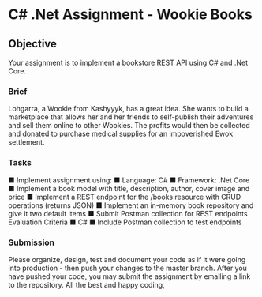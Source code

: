 # C# .Net Assignment - Wookie Books

## Objective
Your assignment is to implement a bookstore REST API using C# and .Net Core.

### Brief
Lohgarra, a Wookie from Kashyyyk, has a great idea. She wants to build a marketplace that
allows her and her friends to self-publish their adventures and sell them online to other
Wookies. The profits would then be collected and donated to purchase medical supplies for an
impoverished Ewok settlement.

### Tasks
■ Implement assignment using:
■ Language: ​C#
■ Framework: ​.Net Core
■ Implement a book model with title, description, author, cover image and price
■ Implement a REST endpoint for the /books resource with CRUD operations (returns JSON)
■ Implement an in-memory book repository and give it two default items
■ Submit Postman collection for REST endpoints Evaluation Criteria
■ C#
■ Include Postman collection to test endpoints

### Submission
Please organize, design, test and document your code as if it were going into production - then
push your changes to the master branch. After you have pushed your code, you may submit the
assignment by emailing a link to the repository.
All the best and happy coding,
